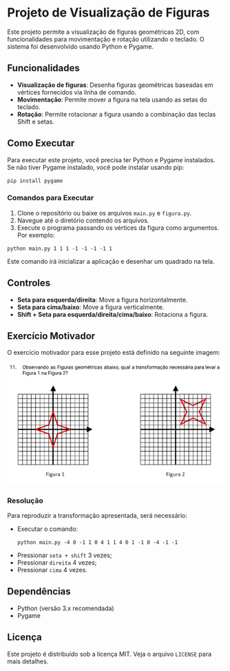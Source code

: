 # Projeto de Visualização de Figuras

Este projeto permite a visualização de figuras geométricas 2D, com funcionalidades para movimentação e rotação utilizando o teclado. O sistema foi desenvolvido usando Python e Pygame.

## Funcionalidades

- **Visualização de figuras**: Desenha figuras geométricas baseadas em vértices fornecidos via linha de comando.
- **Movimentação**: Permite mover a figura na tela usando as setas do teclado.
- **Rotação**: Permite rotacionar a figura usando a combinação das teclas Shift e setas.

## Como Executar

Para executar este projeto, você precisa ter Python e Pygame instalados. Se não tiver Pygame instalado, você pode instalar usando pip:

```
pip install pygame
```

### Comandos para Executar

1. Clone o repositório ou baixe os arquivos `main.py` e `figura.py`.
2. Navegue até o diretório contendo os arquivos.
3. Execute o programa passando os vértices da figura como argumentos. Por exemplo:

```
python main.py 1 1 1 -1 -1 -1 -1 1
```

Este comando irá inicializar a aplicação e desenhar um quadrado na tela.

## Controles

- **Seta para esquerda/direita**: Move a figura horizontalmente.
- **Seta para cima/baixo**: Move a figura verticalmente.
- **Shift + Seta para esquerda/direita/cima/baixo**: Rotaciona a figura.

## Exercício Motivador

O exercício motivador para esse projeto está definido na seguinte imagem:

![Imagem do Exercício](img/image.png)

### Resolução

Para reproduzir a transformação apresentada, será necessário:
- Executar o comando:
    ```
    python main.py -4 0 -1 1 0 4 1 1 4 0 1 -1 0 -4 -1 -1
    ```
- Pressionar `seta + shift` 3 vezes;
- Pressionar `direita` 4 vezes;
- Pressionar `cima` 4 vezes.

## Dependências

- Python (versão 3.x recomendada)
- Pygame

## Licença

Este projeto é distribuído sob a licença MIT. Veja o arquivo `LICENSE` para mais detalhes.